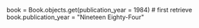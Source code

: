 book = Book.objects.get(publication_year = 1984) # first retrieve
book.publication_year = "Nineteen Eighty-Four"